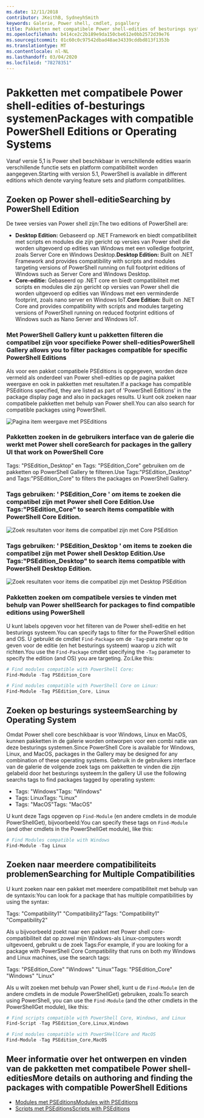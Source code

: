 ```yaml
---
ms.date: 12/11/2018
contributor: JKeithB, SydneyhSmith
keywords: Galerie, Power shell, cmdlet, psgallery
title: Pakketten met compatibele Power shell-edities of besturings systeem
ms.openlocfilehash: b414ce2c2b189e9da150cbe612e0bb2572d39e76
ms.sourcegitcommit: 01c60c0c97542dbad48ae34339cddbd813f1353b
ms.translationtype: MT
ms.contentlocale: nl-NL
ms.lasthandoff: 03/04/2020
ms.locfileid: "78278351"
---
```

# <a name="packages-with-compatible-powershell-editions-or-operating-systems"></a><span data-ttu-id="183f5-103">Pakketten met compatibele Power shell-edities of-besturings systemen</span><span class="sxs-lookup"><span data-stu-id="183f5-103">Packages with compatible PowerShell Editions or Operating Systems</span></span>

<span data-ttu-id="183f5-104">Vanaf versie 5,1 is Power shell beschikbaar in verschillende edities waarin verschillende functie sets en platform compatibiliteit worden aangegeven.</span><span class="sxs-lookup"><span data-stu-id="183f5-104">Starting with version 5.1, PowerShell is available in different editions which denote varying feature sets and platform compatibilities.</span></span>

## <a name="searching-by-powershell-edition"></a><span data-ttu-id="183f5-105">Zoeken op Power shell-editie</span><span class="sxs-lookup"><span data-stu-id="183f5-105">Searching by PowerShell Edition</span></span>

<span data-ttu-id="183f5-106">De twee versies van Power shell zijn:</span><span class="sxs-lookup"><span data-stu-id="183f5-106">The two editions of PowerShell are:</span></span>
- <span data-ttu-id="183f5-107">**Desktop Edition:** Gebaseerd op .NET Framework en biedt compatibiliteit met scripts en modules die zijn gericht op versies van Power shell die worden uitgevoerd op edities van Windows met een volledige footprint, zoals Server Core en Windows Desktop.</span><span class="sxs-lookup"><span data-stu-id="183f5-107">**Desktop Edition:** Built on .NET Framework and provides compatibility with scripts and modules targeting versions of PowerShell running on full footprint editions of Windows such as Server Core and Windows Desktop.</span></span>
- <span data-ttu-id="183f5-108">**Core-editie:** Gebaseerd op .NET core en biedt compatibiliteit met scripts en modules die zijn gericht op versies van Power shell die worden uitgevoerd op edities van Windows met een verminderde footprint, zoals nano server en Windows IoT.</span><span class="sxs-lookup"><span data-stu-id="183f5-108">**Core Edition:** Built on .NET Core and provides compatibility with scripts and modules targeting versions of PowerShell running on reduced footprint editions of Windows such as Nano Server and Windows IoT.</span></span>

### <a name="powershell-gallery-allows-you-to-filter-packages-compatible-for-specific-powershell-editions"></a><span data-ttu-id="183f5-109">Met PowerShell Gallery kunt u pakketten filteren die compatibel zijn voor specifieke Power shell-edities</span><span class="sxs-lookup"><span data-stu-id="183f5-109">PowerShell Gallery allows you to filter packages compatible for specific PowerShell Editions</span></span>

<span data-ttu-id="183f5-110">Als voor een pakket compatibele PSEditions is opgegeven, worden deze vermeld als onderdeel van Power shell-edities op de pagina pakket weergave en ook in pakketten met resultaten.</span><span class="sxs-lookup"><span data-stu-id="183f5-110">If a package has compatible PSEditions specified, they are listed as part of 'PowerShell Editions' in the package display page and also in packages results.</span></span>
<span data-ttu-id="183f5-111">U kunt ook zoeken naar compatibele pakketten met behulp van Power shell.</span><span class="sxs-lookup"><span data-stu-id="183f5-111">You can also search for compatible packages using PowerShell.</span></span>

![Pagina item weergave met PSEditions](media/searching-by-compatibility/packagedisplaypagewithpseditions.PNG)

### <a name="search-for-packages-in-the-gallery-ui-that-work-on-powershell-core"></a><span data-ttu-id="183f5-113">Pakketten zoeken in de gebruikers interface van de galerie die werkt met Power shell core</span><span class="sxs-lookup"><span data-stu-id="183f5-113">Search for packages in the gallery UI that work on PowerShell Core</span></span>

<span data-ttu-id="183f5-114">Tags: "PSEdition_Desktop" en Tags: "PSEdition_Core" gebruiken om de pakketten op PowerShell Gallery te filteren.</span><span class="sxs-lookup"><span data-stu-id="183f5-114">Use Tags:"PSEdition_Desktop" and Tags:"PSEdition_Core" to filters the packages on PowerShell Gallery.</span></span>

### <a name="use-tagspsedition_core-to-search-items-compatible-with-powershell-core-edition"></a><span data-ttu-id="183f5-115">Tags gebruiken: ' PSEdition_Core ' om items te zoeken die compatibel zijn met Power shell Core Edition.</span><span class="sxs-lookup"><span data-stu-id="183f5-115">Use Tags:"PSEdition_Core" to search items compatible with PowerShell Core Edition.</span></span>

![Zoek resultaten voor items die compatibel zijn met Core PSEdition](media/searching-by-compatibility/searchresultswithpseditions.PNG)

### <a name="use-tagspsedition_desktop-to-search-items-compatible-with-powershell-desktop-edition"></a><span data-ttu-id="183f5-117">Tags gebruiken: ' PSEdition_Desktop ' om items te zoeken die compatibel zijn met Power shell Desktop Edition.</span><span class="sxs-lookup"><span data-stu-id="183f5-117">Use Tags:"PSEdition_Desktop" to search items compatible with PowerShell Desktop Edition.</span></span>

![Zoek resultaten voor items die compatibel zijn met Desktop PSEdition](media/searching-by-compatibility/searchresultswithpseditionsdesktop.PNG)

### <a name="search-for-packages-to-find-compatible-editions-using-powershell"></a><span data-ttu-id="183f5-119">Pakketten zoeken om compatibele versies te vinden met behulp van Power shell</span><span class="sxs-lookup"><span data-stu-id="183f5-119">Search for packages to find compatible editions using PowerShell</span></span>
<span data-ttu-id="183f5-120">U kunt labels opgeven voor het filteren van de Power shell-editie en het besturings systeem.</span><span class="sxs-lookup"><span data-stu-id="183f5-120">You can specify tags to filter for the PowerShell edition and OS.</span></span>
<span data-ttu-id="183f5-121">U gebruikt de cmdlet `Find-Package` om de `-Tag`-para meter op te geven voor de editie (en het besturings systeem) waarop u zich wilt richten.</span><span class="sxs-lookup"><span data-stu-id="183f5-121">You use the `Find-Package` cmdlet specifying the `-Tag` parameter to specify the edition (and OS) you are targeting.</span></span>
<span data-ttu-id="183f5-122">Zo:</span><span class="sxs-lookup"><span data-stu-id="183f5-122">Like this:</span></span>

```powershell
# Find modules compatible with PowerShell Core:
Find-Module -Tag PSEdition_Core

# Find modules compatible with PowerShell Core on Linux:
Find-Module -Tag PSEdition_Core, Linux
```

## <a name="searching-by-operating-system"></a><span data-ttu-id="183f5-123">Zoeken op besturings systeem</span><span class="sxs-lookup"><span data-stu-id="183f5-123">Searching by Operating System</span></span>

<span data-ttu-id="183f5-124">Omdat Power shell core beschikbaar is voor Windows, Linux en MacOS, kunnen pakketten in de galerie worden ontworpen voor een combi natie van deze besturings systemen.</span><span class="sxs-lookup"><span data-stu-id="183f5-124">Since PowerShell Core is available for Windows, Linux, and MacOS, packages in the Gallery may be designed for any combination of these operating systems.</span></span> <span data-ttu-id="183f5-125">Gebruik in de gebruikers interface van de galerie de volgende zoek tags om pakketten te vinden die zijn gelabeld door het besturings systeem:</span><span class="sxs-lookup"><span data-stu-id="183f5-125">In the gallery UI use the following searchs tags to find packages tagged by operating system:</span></span>

- <span data-ttu-id="183f5-126">Tags: "Windows"</span><span class="sxs-lookup"><span data-stu-id="183f5-126">Tags: "Windows"</span></span>
- <span data-ttu-id="183f5-127">Tags: Linux</span><span class="sxs-lookup"><span data-stu-id="183f5-127">Tags: "Linux"</span></span>
- <span data-ttu-id="183f5-128">Tags: "MacOS"</span><span class="sxs-lookup"><span data-stu-id="183f5-128">Tags: "MacOS"</span></span>

<span data-ttu-id="183f5-129">U kunt deze Tags opgeven op `Find-Module` (en andere cmdlets in de module PowerShellGet), bijvoorbeeld:</span><span class="sxs-lookup"><span data-stu-id="183f5-129">You can specify these tags on `Find-Module` (and other cmdlets in the PowerShellGet module), like this:</span></span>

```powershell
# Find Modules compatible with Windows
Find-Module -Tag Linux
```

## <a name="searching-for-multiple-compatibilities"></a><span data-ttu-id="183f5-130">Zoeken naar meerdere compatibiliteits problemen</span><span class="sxs-lookup"><span data-stu-id="183f5-130">Searching for Multiple Compatibilities</span></span>

<span data-ttu-id="183f5-131">U kunt zoeken naar een pakket met meerdere compatibiliteit met behulp van de syntaxis:</span><span class="sxs-lookup"><span data-stu-id="183f5-131">You can look for a package that has multiple compatibilities by using the syntax:</span></span>

<span data-ttu-id="183f5-132">Tags: "Compatibility1" "Compatibility2"</span><span class="sxs-lookup"><span data-stu-id="183f5-132">Tags: "Compatibility1" "Compatibility2"</span></span>

<span data-ttu-id="183f5-133">Als u bijvoorbeeld zoekt naar een pakket met Power shell core-compatibiliteit dat op zowel mijn Windows-als Linux-computers wordt uitgevoerd, gebruikt u de zoek Tags:</span><span class="sxs-lookup"><span data-stu-id="183f5-133">For example, if you are looking for a package with PowerShell Core Compatibility that runs on both my Windows and Linux machines, use the search tags:</span></span>

<span data-ttu-id="183f5-134">Tags: "PSEdition_Core" "Windows" "Linux"</span><span class="sxs-lookup"><span data-stu-id="183f5-134">Tags: "PSEdition_Core" "Windows" "Linux"</span></span>

<span data-ttu-id="183f5-135">Als u wilt zoeken met behulp van Power shell, kunt u de `Find-Module` (en de andere cmdlets in de module PowerShellGet) gebruiken, zoals:</span><span class="sxs-lookup"><span data-stu-id="183f5-135">To search using PowerShell, you can use the `Find-Module` (and the other cmdlets in the PowerShellGet module), like this:</span></span>

```powershell
# Find scripts compatible with PowerShell Core, Windows, and Linux
Find-Script -Tag PSEdition_Core,Linux,Windows

# Find modules compatible with PowerSHellCore and MacOS
Find-Module -Tag PSEdition_Core,MacOS
```

## <a name="more-details-on-authoring-and-finding-the-packages-with-compatible-powershell-editions"></a><span data-ttu-id="183f5-136">Meer informatie over het ontwerpen en vinden van de pakketten met compatibele Power shell-edities</span><span class="sxs-lookup"><span data-stu-id="183f5-136">More details on authoring and finding the packages with compatible PowerShell Editions</span></span>

- [<span data-ttu-id="183f5-137">Modules met PSEditions</span><span class="sxs-lookup"><span data-stu-id="183f5-137">Modules with PSEditions</span></span>](../../concepts/module-psedition-support.md)
- [<span data-ttu-id="183f5-138">Scripts met PSEditions</span><span class="sxs-lookup"><span data-stu-id="183f5-138">Scripts with PSEditions</span></span>](../../concepts/script-psedition-support.md)
